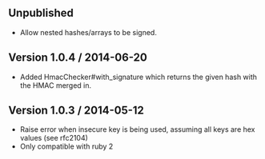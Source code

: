 ## Unpublished

* Allow nested hashes/arrays to be signed.

## Version 1.0.4 / 2014-06-20

* Added HmacChecker#with_signature which returns the given hash with the HMAC merged in.

## Version 1.0.3 / 2014-05-12

* Raise error when insecure key is being used, assuming all keys are hex values (see rfc2104)
* Only compatible with ruby 2
